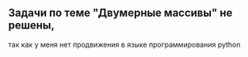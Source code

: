 ## Задачи по теме "Двумерные массивы" не решены,
так как у меня нет продвижения в языке программирования python
